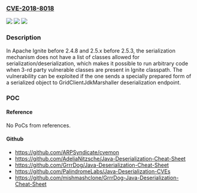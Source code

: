 ### [CVE-2018-8018](https://cve.mitre.org/cgi-bin/cvename.cgi?name=CVE-2018-8018)
![](https://img.shields.io/static/v1?label=Product&message=Apache%20Ignite&color=blue)
![](https://img.shields.io/static/v1?label=Version&message=n%2Fa&color=blue)
![](https://img.shields.io/static/v1?label=Vulnerability&message=Information%20Disclosure&color=brighgreen)

### Description

In Apache Ignite before 2.4.8 and 2.5.x before 2.5.3, the serialization mechanism does not have a list of classes allowed for serialization/deserialization, which makes it possible to run arbitrary code when 3-rd party vulnerable classes are present in Ignite classpath. The vulnerability can be exploited if the one sends a specially prepared form of a serialized object to GridClientJdkMarshaller deserialization endpoint.

### POC

#### Reference
No PoCs from references.

#### Github
- https://github.com/ARPSyndicate/cvemon
- https://github.com/AdeliaNitzsche/Java-Deserialization-Cheat-Sheet
- https://github.com/GrrrDog/Java-Deserialization-Cheat-Sheet
- https://github.com/PalindromeLabs/Java-Deserialization-CVEs
- https://github.com/mishmashclone/GrrrDog-Java-Deserialization-Cheat-Sheet

